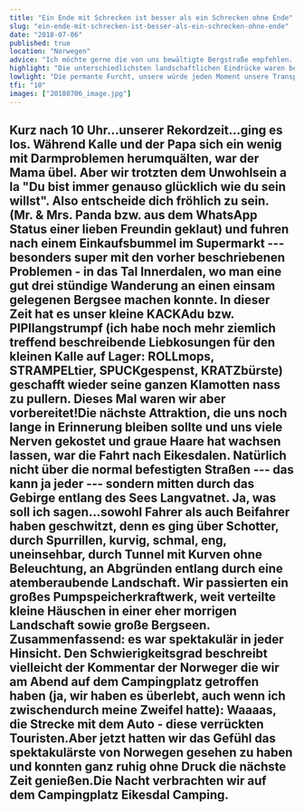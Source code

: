 ```yaml
---
title: "Ein Ende mit Schrecken ist besser als ein Schrecken ohne Ende"
slug: "ein-ende-mit-schrecken-ist-besser-als-ein-schrecken-ohne-ende"    
date: "2018-07-06"
published: true
location: "Norwegen"
advice: "Ich möchte gerne die von uns bewältigte Bergstraße empfehlen...aber ich nehme im Anschluss keine Beschwerden entgegen. Ihr habt unseren Text ja gelesen. Der so bekannte Trollstigen kam uns danach jedenfalls vor wie eine Spielstraße."
highlight: "Die unterschiedlichsten landschaftlichen Eindrücke waren beeindruckend."
lowlight: "Die permante Furcht, unsere würde jeden Moment unsere Transportkiste abfallen."
tfi: "10"
images: ["20180706_image.jpg"]
---
```


Kurz nach 10 Uhr...unserer Rekordzeit...ging es los. Während Kalle und der Papa sich ein wenig mit Darmproblemen herumquälten, war der Mama übel. Aber wir trotzten dem Unwohlsein a la "Du bist immer genauso glücklich wie du sein willst". Also entscheide dich fröhlich zu sein. (Mr. & Mrs. Panda bzw. aus dem WhatsApp Status einer lieben Freundin geklaut) und fuhren nach einem Einkaufsbummel im Supermarkt --- besonders super mit den vorher beschriebenen Problemen - in das Tal Innerdalen, wo man eine gut drei stündige Wanderung an einen einsam gelegenen Bergsee machen konnte. In dieser Zeit hat es unser kleine KACKAdu bzw. PIPIlangstrumpf (ich habe noch mehr ziemlich treffend beschreibende Liebkosungen für den kleinen Kalle auf Lager: ROLLmops, STRAMPELtier, SPUCKgespenst, KRATZbürste) geschafft wieder seine ganzen Klamotten nass zu pullern. Dieses Mal waren wir aber vorbereitet!Die nächste Attraktion, die uns noch lange in Erinnerung bleiben sollte und uns viele Nerven gekostet und graue Haare hat wachsen lassen, war die Fahrt nach Eikesdalen. Natürlich nicht über die normal befestigten Straßen --- das kann ja jeder --- sondern mitten durch das Gebirge entlang des Sees Langvatnet. Ja, was soll ich sagen...sowohl Fahrer als auch Beifahrer haben geschwitzt, denn es ging über Schotter, durch Spurrillen, kurvig, schmal, eng, uneinsehbar, durch Tunnel mit Kurven ohne Beleuchtung, an Abgründen entlang durch eine atemberaubende Landschaft. Wir passierten ein großes Pumpspeicherkraftwerk, weit verteilte kleine Häuschen in einer eher morrigen Landschaft sowie große Bergseen. Zusammenfassend: es war spektakulär in jeder Hinsicht. Den Schwierigkeitsgrad beschreibt vielleicht der Kommentar der Norweger die wir am Abend auf dem Campingplatz getroffen haben (ja, wir haben es überlebt, auch wenn ich zwischendurch meine Zweifel hatte): Waaaas, die Strecke mit dem Auto - diese verrückten Touristen.Aber jetzt hatten wir das Gefühl das spektakulärste von Norwegen gesehen zu haben und konnten ganz ruhig ohne Druck die nächste Zeit genießen.Die Nacht verbrachten wir auf dem Campingplatz Eikesdal Camping.
---